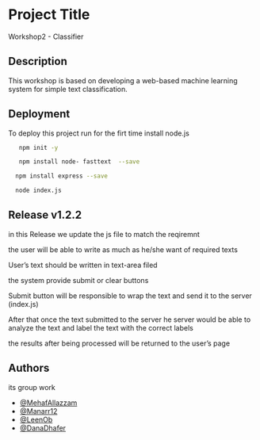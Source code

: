 # Project Title

Workshop2 - Classifier


## Description
This workshop is based on developing 
a web-based machine learning system 
for simple text classification.
## Deployment

To deploy this project run for the firt time 
install node.js 

```bash
   npm init -y
```

```bash
   npm install node- fasttext  --save
```

```bash
  npm install express --save
```

```bash
  node index.js
```
## Release v1.2.2

in this Release we update the js file 
to match the reqiremnt 

the user will be able to write 
as much as he/she want of required texts

User’s text should be written
in text-area filed

the system provide submit or clear buttons 

Submit button will be responsible to wrap the
text and send it to the server (index.js) 

After that once the text submitted to the server
he server would be able to analyze the text 
and label the text with the correct labels

the results after being processed will be 
returned to the user’s page
## Authors

its group work 
- [@MehafAllazzam](https://github.com/MehafAllazzam)
- [@Manarr12](https://github.com/Manarr12)
- [@LeenOb](https://github.com/LeenOb)
- [@DanaDhafer](https://github.com/DanaDhafer)
